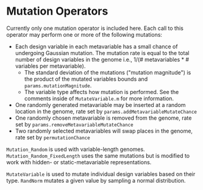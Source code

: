 # Mutation Operators

Currently only one mutation operator is included here. 	Each call to this operator may perform one or more of the following mutations:

- Each design variable in each metavariable has a small chance of undergoing Gaussian mutation. The mutation rate is equal to the total number of design variables in the genome i.e.,  1/(# metavariables * # variables per metavariable).
	- The standard deviation of the mutations ("mutation magnitude") is the product of the mutated variables bounds and `params.mutationMagnitude`.
	- The variable type affects how mutation is performed. See the comments inside of `MutateVariable.m` for more information.
- One randomly generated metavariable may be inserted at a random location in the genome, rate set by `params.addMetavariableMutateChance`
- One randomly chosen metavariable is removed from the genome, rate set by `params.removeMetavariableMutateChance`
- Two randomly selected metavariables will swap places in the genome, rate set by `permutationChance`

 `Mutation_Random` is used with variable-length genomes. `Mutation_Random_FixedLength` uses the same mutations but is modified to work with hidden- or static-metavariable representations. 

`MutateVariable` is used to mutate individual design variables based on their type. `RandNorm` mutates a given value by sampling a normal distribution.

